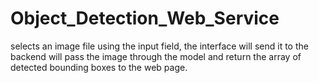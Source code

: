 # Object_Detection_Web_Service
selects an image file using the input field, the interface will send it to the backend will pass the image through the model and return the array of detected bounding boxes to the web page.
